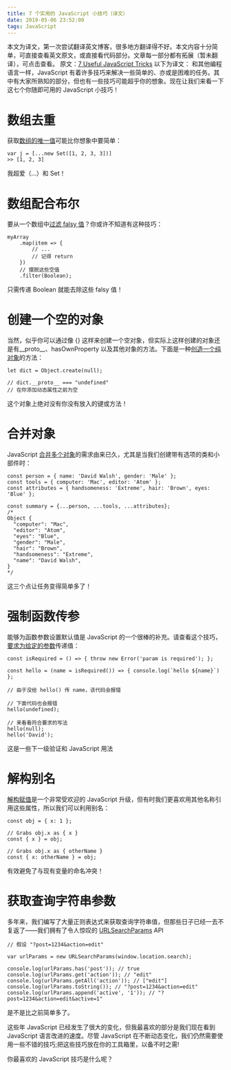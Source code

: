 ```yaml
---
title: 7 个实用的 JavaScript 小技巧（译文）
date: 2019-05-06 23:52:09
tags: JavaScript
---
```


本文为译文，第一次尝试翻译英文博客，很多地方翻译得不好。本文内容十分简单，可直接查看英文原文，或直接看代码部分。文章每一部分都有拓展（暂未翻译），可点击查看。
原文：[7 Useful JavaScript Tricks](https://davidwalsh.name/javascript-tricks)
以下为译文：
和其他编程语言一样，JavaScript 有着许多技巧来解决一些简单的、亦或是困难的任务。其中有大家所熟知的部分，但也有一些技巧可能超乎你的想象。现在让我们来看一下这七个你随即可用的 JavaScript 小技巧！

# 数组去重

获取[数组的唯一值](https://davidwalsh.name/array-unique)可能比你想象中要简单：

```
var j = [...new Set([1, 2, 3, 3])]
>> [1, 2, 3]
```

我超爱（...）和 Set！

# 数组配合布尔

要从一个数组中[过滤 falsy 值](https://davidwalsh.name/array-boolean)？你或许不知道有这种技巧：

```
myArray
    .map(item => {
        // ...
        // 记得 return
    })
    // 摆脱这些空值
    .filter(Boolean);
```

只需传递 Boolean 就能去除这些 falsy 值！

# 创建一个空的对象

当然，似乎你可以通过像 {} 这样来创建一个空对象，但实际上这样创建的对象还是有\_\_proto\_\_、hasOwnProperty 以及其他对象的方法。下面是一种[创造一个纯对象](https://davidwalsh.name/object-create-null)的方法：

```
let dict = Object.create(null);

// dict.__proto__ === "undefined"
// 在你添加动态属性之前为空
```

这个对象上绝对没有你没有放入的键或方法！

# 合并对象

JavaScript [合并多个对象](https://davidwalsh.name/merge-objects)的需求由来已久，尤其是当我们创建带有选项的类和小部件时：

```
const person = { name: 'David Walsh', gender: 'Male' };
const tools = { computer: 'Mac', editor: 'Atom' };
const attributes = { handsomeness: 'Extreme', hair: 'Brown', eyes: 'Blue' };

const summary = {...person, ...tools, ...attributes};
/*
Object {
  "computer": "Mac",
  "editor": "Atom",
  "eyes": "Blue",
  "gender": "Male",
  "hair": "Brown",
  "handsomeness": "Extreme",
  "name": "David Walsh",
}
*/
```

这三个点让任务变得简单多了！

# 强制函数传参

能够为函数参数设置默认值是 JavaScript 的一个很棒的补充。请查看这个技巧，[要求为给定的参数](<[https://davidwalsh.name/javascript-function-parameters](https://davidwalsh.name/javascript-function-parameters)>)传递值：

```
const isRequired = () => { throw new Error('param is required'); };

const hello = (name = isRequired()) => { console.log(`hello ${name}`) };

// 由于没给 hello() 传 name，该代码会报错

// 下面代码也会报错
hello(undefined);

// 来看看符合要求的写法
hello(null);
hello('David');
```

这是一些下一级验证和 JavaScript 用法

# 解构别名

[解构赋值](https://davidwalsh.name/destructuring-alias)是一个非常受欢迎的 JavaScript 升级，但有时我们更喜欢用其他名称引用这些属性，所以我们可以利用别名：

```
const obj = { x: 1 };

// Grabs obj.x as { x }
const { x } = obj;

// Grabs obj.x as { otherName }
const { x: otherName } = obj;
```

有效避免了与现有变量的命名冲突！

# 获取查询字符串参数

多年来，我们编写了大量正则表达式来获取查询字符串值，但那些日子已经一去不复返了——我们拥有了令人惊叹的 [URLSearchParams](<[https://davidwalsh.name/query-string-javascript](https://davidwalsh.name/query-string-javascript)>) API

```
// 假设 "?post=1234&action=edit"

var urlParams = new URLSearchParams(window.location.search);

console.log(urlParams.has('post')); // true
console.log(urlParams.get('action')); // "edit"
console.log(urlParams.getAll('action')); // ["edit"]
console.log(urlParams.toString()); // "?post=1234&action=edit"
console.log(urlParams.append('active', '1')); // "?post=1234&action=edit&active=1"
```

是不是比之前简单多了。

这些年 JavaScript 已经发生了很大的变化，但我最喜欢的部分是我们现在看到 JavaScript 语言改进的速度。尽管 JavaScript 在不断动态变化，我们仍然需要使用一些不错的技巧;把这些技巧放在你的工具箱里，以备不时之需!

你最喜欢的 JavaScript 技巧是什么呢？
